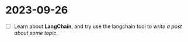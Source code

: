 # 2023-09-26

- [ ] Learn about **LangChain**, and try use the langchain tool to *write a post about some topic*.
